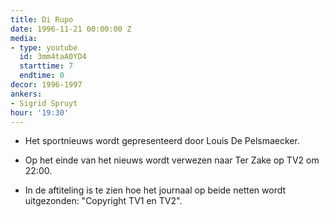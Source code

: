 ```yaml
---
title: Di Rupo
date: 1996-11-21 00:00:00 Z
media:
- type: youtube
  id: 3mm4taA0YD4
  starttime: 7
  endtime: 0
decor: 1996-1997
ankers:
- Sigrid Spruyt
hour: '19:30'
---
```


* Het sportnieuws wordt gepresenteerd door Louis De Pelsmaecker.

* Op het einde van het nieuws wordt verwezen naar Ter Zake op TV2 om 22:00.

* In de aftiteling is te zien hoe het journaal op beide netten wordt uitgezonden: "Copyright TV1 en TV2".
